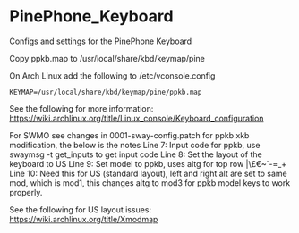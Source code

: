 # PinePhone_Keyboard

Configs and settings for the PinePhone Keyboard

Copy ppkb.map to /usr/local/share/kbd/keymap/pine

On Arch Linux add the following to /etc/vconsole.config
```
KEYMAP=/usr/local/share/kbd/keymap/pine/ppkb.map
```
See the following for more information:
https://wiki.archlinux.org/title/Linux_console/Keyboard_configuration


For SWMO see changes in 0001-sway-config.patch for ppkb xkb modification, the below is the notes
Line 7: Input code for ppkb, use swaymsg -t get_inputs to get input code
Line 8: Set the layout of the keyboard to US
Line 9: Set model to ppkb, uses altg for top row |\£€~`-=_+
Line 10: Need this for US (standard layout), left and right alt are set to same mod, which is mod1, this changes altg to mod3 for ppkb model keys to work properly.

See the following for US layout issues:
https://wiki.archlinux.org/title/Xmodmap